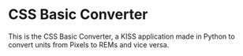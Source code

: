 # CSS Basic Converter
This is the CSS Basic Converter, a KISS application made in Python to convert units from Pixels to REMs and vice versa.
